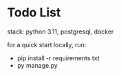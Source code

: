 # Todo List

stack: python 3.11, postgresql, docker

for a quick start locally, run: 
 - pip install -r requirements.txt
 - py manage.py
